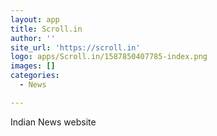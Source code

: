 ```yaml
---
layout: app
title: Scroll.in
author: ''
site_url: 'https://scroll.in'
logo: apps/Scroll.in/1587850407785-index.png
images: []
categories:
  - News

---
```

Indian News website
